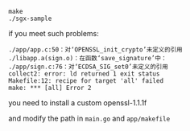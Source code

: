 ```
make
./sgx-sample
```


if you meet such problems:

```
./app/app.c:50：对‘OPENSSL_init_crypto’未定义的引用
./libapp.a(sign.o)：在函数‘save_signature’中：
./app/sign.c:76：对‘ECDSA_SIG_set0’未定义的引用
collect2: error: ld returned 1 exit status
Makefile:12: recipe for target 'all' failed
make: *** [all] Error 2
```

you need to install a custom openssl-1.1.1f

and modify the path in `main.go` and `app/makefile`

